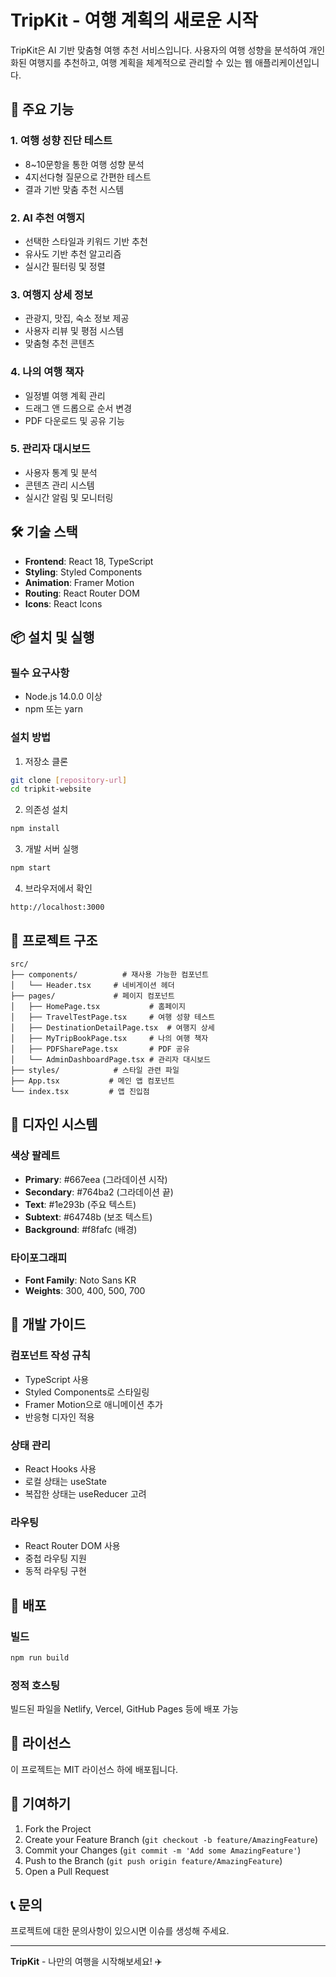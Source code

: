 # TripKit - 여행 계획의 새로운 시작

TripKit은 AI 기반 맞춤형 여행 추천 서비스입니다. 사용자의 여행 성향을 분석하여 개인화된 여행지를 추천하고, 여행 계획을 체계적으로 관리할 수 있는 웹 애플리케이션입니다.

## 🚀 주요 기능

### 1. 여행 성향 진단 테스트
- 8~10문항을 통한 여행 성향 분석
- 4지선다형 질문으로 간편한 테스트
- 결과 기반 맞춤 추천 시스템

### 2. AI 추천 여행지
- 선택한 스타일과 키워드 기반 추천
- 유사도 기반 추천 알고리즘
- 실시간 필터링 및 정렬

### 3. 여행지 상세 정보
- 관광지, 맛집, 숙소 정보 제공
- 사용자 리뷰 및 평점 시스템
- 맞춤형 추천 콘텐츠

### 4. 나의 여행 책자
- 일정별 여행 계획 관리
- 드래그 앤 드롭으로 순서 변경
- PDF 다운로드 및 공유 기능

### 5. 관리자 대시보드
- 사용자 통계 및 분석
- 콘텐츠 관리 시스템
- 실시간 알림 및 모니터링

## 🛠 기술 스택

- **Frontend**: React 18, TypeScript
- **Styling**: Styled Components
- **Animation**: Framer Motion
- **Routing**: React Router DOM
- **Icons**: React Icons

## 📦 설치 및 실행

### 필수 요구사항
- Node.js 14.0.0 이상
- npm 또는 yarn

### 설치 방법

1. 저장소 클론
```bash
git clone [repository-url]
cd tripkit-website
```

2. 의존성 설치
```bash
npm install
```

3. 개발 서버 실행
```bash
npm start
```

4. 브라우저에서 확인
```
http://localhost:3000
```

## 📁 프로젝트 구조

```
src/
├── components/          # 재사용 가능한 컴포넌트
│   └── Header.tsx     # 네비게이션 헤더
├── pages/             # 페이지 컴포넌트
│   ├── HomePage.tsx           # 홈페이지
│   ├── TravelTestPage.tsx     # 여행 성향 테스트
│   ├── DestinationDetailPage.tsx  # 여행지 상세
│   ├── MyTripBookPage.tsx     # 나의 여행 책자
│   ├── PDFSharePage.tsx       # PDF 공유
│   └── AdminDashboardPage.tsx # 관리자 대시보드
├── styles/            # 스타일 관련 파일
├── App.tsx           # 메인 앱 컴포넌트
└── index.tsx         # 앱 진입점
```

## 🎨 디자인 시스템

### 색상 팔레트
- **Primary**: #667eea (그라데이션 시작)
- **Secondary**: #764ba2 (그라데이션 끝)
- **Text**: #1e293b (주요 텍스트)
- **Subtext**: #64748b (보조 텍스트)
- **Background**: #f8fafc (배경)

### 타이포그래피
- **Font Family**: Noto Sans KR
- **Weights**: 300, 400, 500, 700

## 🔧 개발 가이드

### 컴포넌트 작성 규칙
- TypeScript 사용
- Styled Components로 스타일링
- Framer Motion으로 애니메이션 추가
- 반응형 디자인 적용

### 상태 관리
- React Hooks 사용
- 로컬 상태는 useState
- 복잡한 상태는 useReducer 고려

### 라우팅
- React Router DOM 사용
- 중첩 라우팅 지원
- 동적 라우팅 구현

## 🚀 배포

### 빌드
```bash
npm run build
```

### 정적 호스팅
빌드된 파일을 Netlify, Vercel, GitHub Pages 등에 배포 가능

## 📝 라이선스

이 프로젝트는 MIT 라이선스 하에 배포됩니다.

## 🤝 기여하기

1. Fork the Project
2. Create your Feature Branch (`git checkout -b feature/AmazingFeature`)
3. Commit your Changes (`git commit -m 'Add some AmazingFeature'`)
4. Push to the Branch (`git push origin feature/AmazingFeature`)
5. Open a Pull Request

## 📞 문의

프로젝트에 대한 문의사항이 있으시면 이슈를 생성해 주세요.

---

**TripKit** - 나만의 여행을 시작해보세요! ✈️









